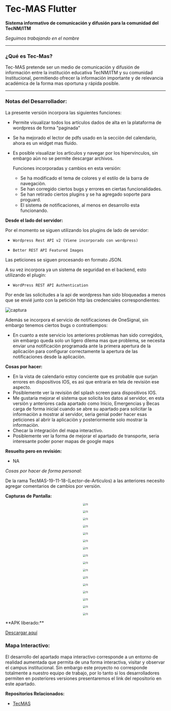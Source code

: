 # Tec-MAS Flutter

**Sistema informativo de comunicación y difusión para la comunidad del TecNM/ITM**

*Seguimos trabajando en el nombre*

------

### ¿Qué es Tec-Mas?

Tec-MAS pretende ser un medio de comunicación y difusión de información entre la institución educativa TecNM/ITM y su comunidad Institucional, permitiendo ofrecer la información importante y de relevancia académica de la forma mas oportuna y rápida posible.

------

### Notas del Desarrollador:

La presente versión incorpora las siguientes funciones:

- Permite visualizar todos los artículos dados de alta en la plataforma de wordpress de forma "paginada"

- Se ha mejorado el lector de pdfs usado en la secciòn del calendario, ahora es un widget mas fluido.

- Es posible visualizar los artìculos y navegar por los hipervínculos, sin embargo aùn no se permite descargar archivos.

  Funciones incorporadas y cambios en esta versión:

  * Se ha modificado el tema de colores y el estilo de la barra de navegaciòn.
  * Se han corregido ciertos bugs y errores en ciertas funcionalidades.
  * Se han retirado ciertos plugins y se ha agregado soporte para proguard.
  * El sistema de notificaciones, al menos en desarrollo esta funcionando.

**Desde el lado del servidor:**

Por el momento se siguen utilizando los plugins de lado de servidor:

- ```
  Wordpress Rest API v2 (Viene incorporado con wordpress)
  ```

- ```
  Better REST API Featured Images
  ```

Las peticiones se siguen procesando en formato JSON.

A su vez incorpora ya un sistema de seguridad en el backend, esto utilizando el plugin:

- ```
  WordPress REST API Authentication
  ```

Por ende las solicitudes a la api de wordpress han sido bloqueadas a menos que se envié junto con la petición http las credenciales correspondientes:

![captura](C:\Users\Isaias\Documents\Tec-MAS-Flutter\tecmas\ReadmeFiles\captura.png)

Además se incorpora el servicio de notificaciones de OneSignal, sin embargo tenemos ciertos bugs o contratiempos:

* En cuanto a este servicio los anteriores problemas han sido corregidos, sin embargo queda solo un ligero dilema mas que problema, se necesita enviar una notificaciòn programada ante la primera apertura de la aplicaciòn para configurar correctamente la apertura de las notificaciones desde la aplicaciòn.

**Cosas por hacer:**

- En la vista de calendario estoy conciente que es probable que surjan errores en dispositivos IOS, es asì que entraria en tela de revisiòn ese aspecto.
- Posiblemente ver la revisiòn del splash screen para dispositivos IOS.
- Me gustaria mejorar el sistema que solicita los datos al servidor, en esta versiòn y anteriores cada apartado como Inicio, Emergencias y Becas carga de forma inicial cuando se abre su apartado para solicitar la informaciòn a mostrar al servidor, seria genial poder hacer esas peticiones al abrir la aplicaciòn y posteriormente solo mostrar la informaciòn.
- Checar la integraciòn del mapa interactivo.
- Posiblemente ver la forma de mejorar el apartado de transporte, seria interesante poder poner mapas de google maps

**Resuelto pero en revisión:**

- NA

*Cosas por hacer de forma personal:*

De la rama TecMAS-19-11-18-(Lector-de-Articulos) a las anteriores necesito agregar comentarios de cambios por versión.

**Capturas de Pantalla:**

<p align="center"><img src="ReadmeFiles\ (1).png" alt=" (1)" style="zoom:50%;" /></p>
<p align="center"><img src="ReadmeFiles\ (2).png" alt=" (1)" style="zoom:50%;" /></p>
<p align="center"><img src="ReadmeFiles\ (3).png" alt=" (1)" style="zoom:50%;" /></p>
<p align="center"><img src="ReadmeFiles\ (4).png" alt=" (1)" style="zoom:50%;" /></p>
<p align="center"><img src="ReadmeFiles\ (5).png" alt=" (1)" style="zoom:50%;" /></p>
<p align="center"><img src="ReadmeFiles\ (6).png" alt=" (1)" style="zoom:50%;" /></p>
<p align="center"><img src="ReadmeFiles\ (7).png" alt=" (1)" style="zoom:50%;" /></p>
<p align="center"><img src="ReadmeFiles\ (8).png" alt=" (1)" style="zoom:50%;" /></p>
<p align="center"><img src="ReadmeFiles\ (9).png" alt=" (1)" style="zoom:50%;" /></p>
<p align="center"><img src="ReadmeFiles\ (10).png" alt=" (1)" style="zoom:50%;" /></p>
<p align="center"><img src="ReadmeFiles\ (11).png" alt=" (1)" style="zoom:50%;" /></p>
<p align="center"><img src="ReadmeFiles\ (12).png" alt=" (1)" style="zoom:50%;" /></p>
<p align="center"><img src="ReadmeFiles\ (13).png" alt=" (1)" style="zoom:50%;" /></p>
<p align="center"><img src="ReadmeFiles\ (14).png" alt=" (1)" style="zoom:50%;" /></p>
<p align="center"><img src="ReadmeFiles\ (15).png" alt=" (1)" style="zoom:50%;" /></p>
<p align="center"><img src="ReadmeFiles\ (16).png" alt=" (1)" style="zoom:50%;" /></p>
**APK liberado:**

<a href="https://raw.githubusercontent.com/AmbrocioIsaias2808/Tec-MAS-Flutter/TecMAS-19.12.16-(BugFix-SavedArticles)/ReadmeFiles/19.12.17.apk" target="_blank">Descargar aquí</a>

### Mapa Interactivo:

El desarrollo del apartado mapa interactivo corresponde a un entorno de realidad aumentada que permita de una forma interactiva, visitar y observar el campus institucional. Sin embargo este proyecto no corresponde totalmente a nuestro equipo de trabajo, por lo tanto si los desarrolladores permiten en posteriores versiones presentaremos el link del repositorio en este apartado.



**Repositorios Relacionados:** 

<ul><li><a href="https://github.com/AmbrocioIsaias2808/Tec-MAS" target="_blank" >TecMAS</a></li></ul>